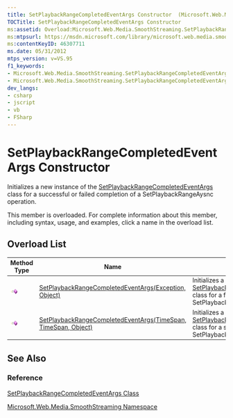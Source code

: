 ```yaml
---
title: SetPlaybackRangeCompletedEventArgs Constructor  (Microsoft.Web.Media.SmoothStreaming)
TOCTitle: SetPlaybackRangeCompletedEventArgs Constructor
ms:assetid: Overload:Microsoft.Web.Media.SmoothStreaming.SetPlaybackRangeCompletedEventArgs.#ctor
ms:mtpsurl: https://msdn.microsoft.com/library/microsoft.web.media.smoothstreaming.setplaybackrangecompletedeventargs.setplaybackrangecompletedeventargs(v=VS.95)
ms:contentKeyID: 46307711
ms.date: 05/31/2012
mtps_version: v=VS.95
f1_keywords:
- Microsoft.Web.Media.SmoothStreaming.SetPlaybackRangeCompletedEventArgs.SetPlaybackRangeCompletedEventArgs
- Microsoft.Web.Media.SmoothStreaming.SetPlaybackRangeCompletedEventArgs.#ctor
dev_langs:
- csharp
- jscript
- vb
- FSharp
---
```


# SetPlaybackRangeCompletedEventArgs Constructor

Initializes a new instance of the [SetPlaybackRangeCompletedEventArgs](setplaybackrangecompletedeventargs-class-microsoft-web-media-smoothstreaming.md) class for a successful or failed completion of a SetPlaybackRangeAysnc operation.

This member is overloaded. For complete information about this member, including syntax, usage, and examples, click a name in the overload list.

## Overload List

|Method Type|Name|Description|
|--- |--- |--- |
|![Public method](images/Ff728153.pubmethod(en-us,VS.90).gif "Public method")|[SetPlaybackRangeCompletedEventArgs(Exception, Object)](setplaybackrangecompletedeventargs-constructor-exception-object-microsoft-web-media-smoothstreaming.md)|Initializes a new instance of the [SetPlaybackRangeCompletedEventArgs](setplaybackrangecompletedeventargs-class-microsoft-web-media-smoothstreaming.md) class for a failed completion of a SetPlaybackRangeAysnc operation.|
|![Public method](images/Ff728153.pubmethod(en-us,VS.90).gif "Public method")|[SetPlaybackRangeCompletedEventArgs(TimeSpan, TimeSpan, Object)](setplaybackrangecompletedeventargs-constructor-timespan-timespan-object-microsoft-web-media-smoothstreaming.md)|Initializes a new instance of the [SetPlaybackRangeCompletedEventArgs](setplaybackrangecompletedeventargs-class-microsoft-web-media-smoothstreaming.md) class for a successful completion of a SetPlaybackRangeAysnc operation.|

## See Also

### Reference

[SetPlaybackRangeCompletedEventArgs Class](setplaybackrangecompletedeventargs-class-microsoft-web-media-smoothstreaming.md)

[Microsoft.Web.Media.SmoothStreaming Namespace](microsoft-web-media-smoothstreaming-namespace_1.md)
